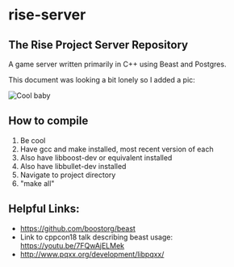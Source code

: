 # rise-server

## The Rise Project Server Repository

A game server written primarily in C++ using Beast and Postgres.

This document was looking a bit lonely so I added a pic:

![Cool baby](https://media.discordapp.net/attachments/457351677452877835/863124884565786655/14919_mirror.jpg?width=200&height=100)

## How to compile
1. Be cool
2. Have gcc and make installed, most recent version of each
3. Also have libboost-dev or equivalent installed
4. Also have libbullet-dev installed
5. Navigate to project directory
6. "make all"

## Helpful Links:

* https://github.com/boostorg/beast
* Link to cppcon18 talk describing beast usage: https://youtu.be/7FQwAjELMek
* http://www.pqxx.org/development/libpqxx/
